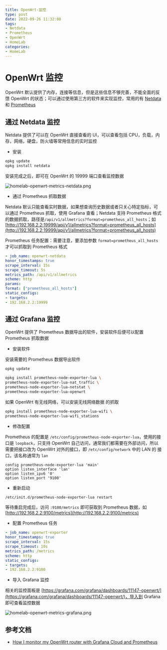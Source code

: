 ```yaml
---
title: OpenWrt-监控
type: post
date: 2022-09-26 11:32:08
tags:
- Netdata
- Prometheus
- OpenWrt
- HomeLab
categories:
- HomeLab
---
```


# OpenWrt 监控

OpenWrt 默认提供了内存，连接等信息，但是这些信息不够完善，不能全面的反馈 OpenWrt 的状态；可以通过使用第三方的软件来实现监控，常用的有 [Netdata](https://openwrt.org/packages/pkgdata/netdata) 和 [Prometheus](https://openwrt.org/packages/pkgdata/prometheus)

## 通过 Netdata 监控

Netdata 提供了可以在 OpenWrt 直接查看的 UI，可以查看包括 CPU，负载，内存，网络，硬盘，防火墙等常用信息的实时监控

- 安装

```bash
opkg update
opkg install netdata
```

安装完成之后，即可在 OpenWrt 的 19999 端口查看监控数据

![homelab-openwrt-metrics-netdata.png](https://img.hellowood.dev/picture/homelab-openwrt-metrics-netdata.png)


- 通过 Prometheus 抓取数据

Netdata 默认只能查看实时数据，如果想查询历史数据或者只关心特定指标，可以通过 Prometheus 抓取，使用 Grafana 查看；Netdata 支持 Prometheus 格式的数据抓取，路径是`/api/v1/allmetrics?format=prometheus_all_hosts`；如 [http://192.168.2.2:19999/api/v1/allmetrics?format=prometheus_all_hosts](http://192.168.2.2:19999/api/v1/allmetrics?format=prometheus_all_hosts)


Prometheus 任务配置：需要注意，要添加参数 `format=prometheus_all_hosts` 才可以抓取到 Prometheus 格式

```yaml
- job_name: openwrt-netdata
honor_timestamps: true
scrape_interval: 15s
scrape_timeout: 5s
metrics_path: /api/v1/allmetrics
scheme: http
params:
format: ["prometheus_all_hosts"]
static_configs:
- targets:
- 192.168.2.2:19999
```

## 通过 Grafana 监控

OpenWrt 提供了 Prometheus 数据导出的软件，安装软件后便可以配置 Prometheus 抓取数据

- 安装软件

安装需要的 Prometheus 数据导出软件

```bash
opkg update

opkg install prometheus-node-exporter-lua \
prometheus-node-exporter-lua-nat_traffic \
prometheus-node-exporter-lua-netstat \
prometheus-node-exporter-lua-openwrt
```

如果 OpenWrt 有无线网络，可以安装无线网络数据 的抓取

```bash
opkg install prometheus-node-exporter-lua-wifi \
prometheus-node-exporter-lua-wifi_stations
```

- 修改配置

Prometheus 的配置是 `/etc/config/prometheus-node-exporter-lua`，使用的接口是 `loopback`，只支持 OpenWrt 自己访问，通常我们都需要在外部访问，所以需要把接口改为 OpenWrt 对外的接口，即 `/etc/config/network` 中的 LAN 的 接口，该名称通常为 `lan`

```
config prometheus-node-exporter-lua 'main'
option listen_interface 'lan'
option listen_ipv6 '0'
option listen_port '9100'
```

- 重新启动

```bash
/etc/init.d/prometheus-node-exporter-lua restart
```

等待重启完成后，访问 `:9100/metrics` 即可获取到 Prometheus 数据，如[http://192.168.2.2:9100/metrics](http://192.168.2.2:9100/metrics)

- 配置 Prometheus 任务

```yaml
- job_name: openwrt-exporter
honor_timestamps: true
scrape_interval: 15s
scrape_timeout: 10s
metrics_path: /metrics
scheme: http
static_configs:
- targets:
- 192.168.2.2:9100
```

- 导入 Grafana 监控

相关的监控面板是 [https://grafana.com/grafana/dashboards/11147-openwrt/](https://grafana.com/grafana/dashboards/11147-openwrt/)，导入到 Grafana 即可查看监控数据

![homelab-openwrt-metrics-grafana.png](https://img.hellowood.dev/picture/homelab-openwrt-metrics-grafana.png)

## 参考文档

- [How I monitor my OpenWrt router with Grafana Cloud and Prometheus](https://grafana.com/blog/2021/02/09/how-i-monitor-my-openwrt-router-with-grafana-cloud-and-prometheus/)